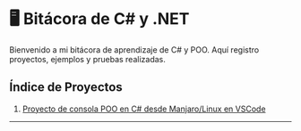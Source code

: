 # 🖥️ Bitácora de C# y .NET

Bienvenido a mi bitácora de aprendizaje de C# y POO. Aquí registro proyectos, ejemplos y pruebas realizadas.

## Índice de Proyectos

1. [Proyecto de consola POO en C# desde Manjaro/Linux en VSCode](csharp_proyecto_consola.md)

---


